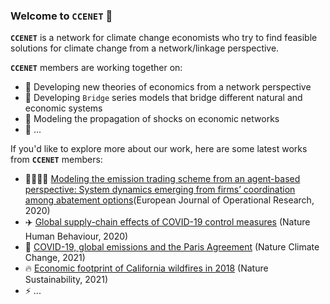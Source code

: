 ### Welcome to `CCENET` 👋

**`CCENET`** is a network for climate change economists who try to find feasible solutions for climate change from a network/linkage perspective.

**`CCENET`** members are working together on:

- 🌱 Developing new theories of economics from a network perspective
- 🌉 Developing `Bridge` series models that bridge different natural and economic systems
- 🔭 Modeling the propagation of shocks on economic networks
- 🤔 ...

If you'd like to explore more about our work, here are some latest works from **`CCENET`** members:

- 👩‍👩‍👦‍👦 [Modeling the emission trading scheme from an agent-based perspective: System dynamics emerging from firms’ coordination among abatement options](https://doi.org/10.1016/j.ejor.2020.03.080)(European Journal of Operational Research, 2020)
- ✈️ [Global supply-chain effects of COVID-19 control measures](https://doi.org/10.1038/s41562-020-0896-8) (Nature Human Behaviour, 2020)
- 🗼 [COVID-19, global emissions and the Paris Agreement](https://doi.org/10.1038/s41558-020-00977-5) (Nature Climate Change, 2021)
- 🔥 [Economic footprint of California wildfires in 2018](https://doi.org/10.1038/s41893-020-00646-7) (Nature Sustainability, 2021)
- ⚡ ...